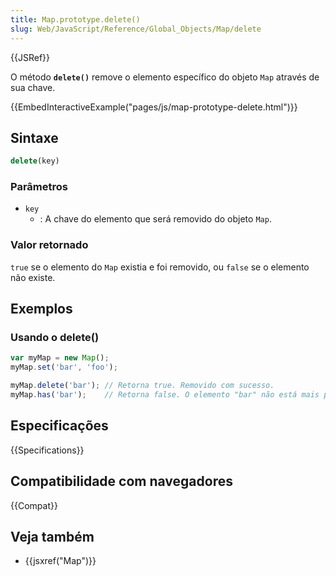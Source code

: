 ```yaml
---
title: Map.prototype.delete()
slug: Web/JavaScript/Reference/Global_Objects/Map/delete
---
```


{{JSRef}}

O método **`delete()`** remove o elemento específico do objeto `Map` através de sua chave.

{{EmbedInteractiveExample("pages/js/map-prototype-delete.html")}}

## Sintaxe

```js
delete(key)
```

### Parâmetros

- `key`
  - : A chave do elemento que será removido do objeto `Map`.

### Valor retornado

`true` se o elemento do `Map` existia e foi removido, ou
`false` se o elemento não existe.

## Exemplos

### Usando o delete()

```js
var myMap = new Map();
myMap.set('bar', 'foo');

myMap.delete('bar'); // Retorna true. Removido com sucesso.
myMap.has('bar');    // Retorna false. O elemento "bar" não está mais presente
```

## Especificações

{{Specifications}}

## Compatibilidade com navegadores

{{Compat}}

## Veja também

- {{jsxref("Map")}}
